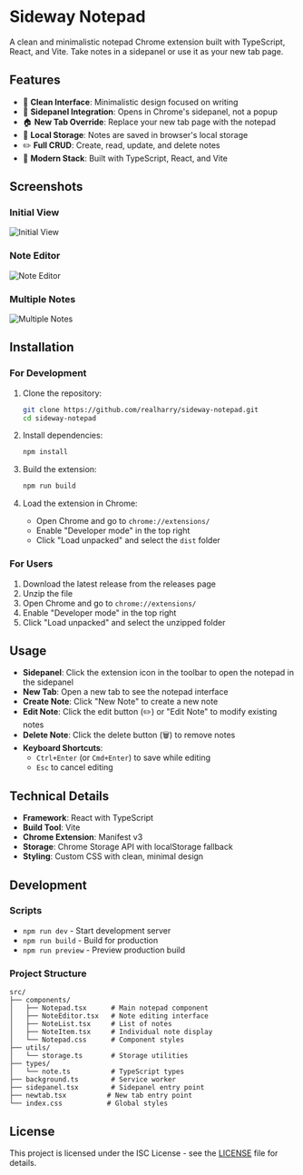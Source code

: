 # Sideway Notepad

A clean and minimalistic notepad Chrome extension built with TypeScript, React, and Vite. Take notes in a sidepanel or use it as your new tab page.

## Features

- 📝 **Clean Interface**: Minimalistic design focused on writing
- 🔄 **Sidepanel Integration**: Opens in Chrome's sidepanel, not a popup
- 🏠 **New Tab Override**: Replace your new tab page with the notepad
- 💾 **Local Storage**: Notes are saved in browser's local storage
- ✏️ **Full CRUD**: Create, read, update, and delete notes
- 🎨 **Modern Stack**: Built with TypeScript, React, and Vite

## Screenshots

### Initial View
![Initial View](https://github.com/user-attachments/assets/20e50bdf-c097-433a-9bb9-c03e6b7cf38b)

### Note Editor
![Note Editor](https://github.com/user-attachments/assets/30ebd3a8-ab4f-41e5-9c92-8bb8d31b77dd)

### Multiple Notes
![Multiple Notes](https://github.com/user-attachments/assets/c5c7c222-f4b5-4198-a55b-9874f6aded71)

## Installation

### For Development

1. Clone the repository:
   ```bash
   git clone https://github.com/realharry/sideway-notepad.git
   cd sideway-notepad
   ```

2. Install dependencies:
   ```bash
   npm install
   ```

3. Build the extension:
   ```bash
   npm run build
   ```

4. Load the extension in Chrome:
   - Open Chrome and go to `chrome://extensions/`
   - Enable "Developer mode" in the top right
   - Click "Load unpacked" and select the `dist` folder

### For Users

1. Download the latest release from the releases page
2. Unzip the file
3. Open Chrome and go to `chrome://extensions/`
4. Enable "Developer mode" in the top right
5. Click "Load unpacked" and select the unzipped folder

## Usage

- **Sidepanel**: Click the extension icon in the toolbar to open the notepad in the sidepanel
- **New Tab**: Open a new tab to see the notepad interface
- **Create Note**: Click "New Note" to create a new note
- **Edit Note**: Click the edit button (✏️) or "Edit Note" to modify existing notes
- **Delete Note**: Click the delete button (🗑️) to remove notes
- **Keyboard Shortcuts**: 
  - `Ctrl+Enter` (or `Cmd+Enter`) to save while editing
  - `Esc` to cancel editing

## Technical Details

- **Framework**: React with TypeScript
- **Build Tool**: Vite
- **Chrome Extension**: Manifest v3
- **Storage**: Chrome Storage API with localStorage fallback
- **Styling**: Custom CSS with clean, minimal design

## Development

### Scripts

- `npm run dev` - Start development server
- `npm run build` - Build for production
- `npm run preview` - Preview production build

### Project Structure

```
src/
├── components/
│   ├── Notepad.tsx      # Main notepad component
│   ├── NoteEditor.tsx   # Note editing interface
│   ├── NoteList.tsx     # List of notes
│   ├── NoteItem.tsx     # Individual note display
│   └── Notepad.css      # Component styles
├── utils/
│   └── storage.ts       # Storage utilities
├── types/
│   └── note.ts          # TypeScript types
├── background.ts        # Service worker
├── sidepanel.tsx        # Sidepanel entry point
├── newtab.tsx          # New tab entry point
└── index.css           # Global styles
```

## License

This project is licensed under the ISC License - see the [LICENSE](LICENSE) file for details. 
